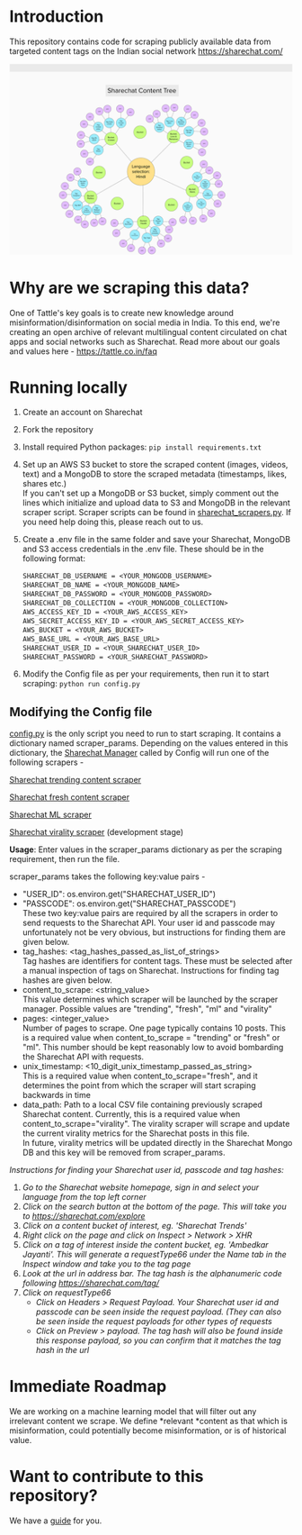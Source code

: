 # Introduction

This repository contains code for scraping publicly available data from targeted content tags on the Indian social network https://sharechat.com/

![Sharechat Content Tree](sharechat_content_tree.png)

# Why are we scraping this data?

One of Tattle's key goals is to create new knowledge around misinformation/disinformation on social media in India. To this end, we're creating an open archive of relevant multilingual content circulated on chat apps and social networks such as Sharechat. Read more about our goals and values here - https://tattle.co.in/faq

# Running locally

1. Create an account on Sharechat
2. Fork the repository 
3. Install required Python packages: `pip install requirements.txt`
4. Set up an AWS S3 bucket to store the scraped content (images, videos, text) and a MongoDB to store the scraped metadata (timestamps, likes, shares etc.)\
If you can't set up a MongoDB or S3 bucket, simply comment out the lines which initialize and upload data to S3 and MongoDB in the relevant scraper script. Scraper scripts can be found in [sharechat_scrapers.py](sharechat_scrapers.py). If you need help doing this, please reach out to us. 
5. Create a .env file in the same folder and save your Sharechat, MongoDB and S3 access credentials in the .env file. These should be in the following format:

   ```
   SHARECHAT_DB_USERNAME = <YOUR_MONGODB_USERNAME>
   SHARECHAT_DB_NAME = <YOUR_MONGODB_NAME>
   SHARECHAT_DB_PASSWORD = <YOUR_MONGODB_PASSWORD>
   SHARECHAT_DB_COLLECTION = <YOUR_MONGODB_COLLECTION>
   AWS_ACCESS_KEY_ID = <YOUR_AWS_ACCESS_KEY>
   AWS_SECRET_ACCESS_KEY_ID = <YOUR_AWS_SECRET_ACCESS_KEY>
   AWS_BUCKET = <YOUR_AWS_BUCKET>
   AWS_BASE_URL = <YOUR_AWS_BASE_URL>
   SHARECHAT_USER_ID = <YOUR_SHARECHAT_USER_ID>
   SHARECHAT_PASSWORD = <YOUR_SHARECHAT_PASSWORD>
   ```
6. Modify the Config file as per your requirements, then run it to start scraping: `python run config.py`

## Modifying the Config file

[config.py](config.py) is the only script you need to run to start scraping. It contains a dictionary named scraper_params. Depending on the values entered in this dictionary, the [Sharechat Manager](docs/sharechat_scraper_manager.md) called by Config will run one of the following scrapers - 

[Sharechat trending content scraper](docs/sharechat_trending_content_scraper.md)

[Sharechat fresh content scraper](docs/sharechat_fresh_content_scraper.md)   

[Sharechat ML scraper](docs/sharechat_ml_scraper.md) 

[Sharechat virality scraper](docs/sharechat_virality_scraper.md) (development stage)

**Usage**: Enter values in the scraper_params dictionary as per the scraping requirement, then run the file.

scraper_params takes the following key:value pairs -

* "USER_ID": os.environ.get("SHARECHAT_USER_ID") 
* "PASSCODE": os.environ.get("SHARECHAT_PASSCODE")\
  These two key:value pairs are required by all the scrapers in order to send requests to the Sharechat API. Your user id and passcode may unfortunately not be very obvious, but instructions for finding them are given below. 
* tag_hashes: <tag_hashes_passed_as_list_of_strings>\
  Tag hashes are identifiers for content tags. These must be selected after a manual inspection of tags on Sharechat. Instructions for finding tag hashes are given below. 
*  content_to_scrape: <string_value>\
  This value determines which scraper will be launched by the scraper manager. Possible values are "trending", "fresh", "ml" and "virality"
*  pages: <integer_value>\
  Number of pages to scrape. One page typically contains 10 posts. This is a required value when content_to_scrape = "trending" or "fresh" or "ml". This number should be kept reasonably low to avoid bombarding the Sharechat API with requests.
* unix_timestamp: <10_digit_unix_timestamp_passed_as_string> \
  This is a required value when content_to_scrape="fresh", and it determines the point from which the scraper will start scraping backwards in time
* data_path: Path to a local CSV file containing previously scraped Sharechat content. Currently, this is a required value when content_to_scrape="virality".  The virality scraper will scrape and update the current virality metrics for the Sharechat posts in this file. \
In future, virality metrics will be updated directly in the Sharechat Mongo DB and this key will be removed from scraper_params.

*Instructions for finding your Sharechat user id, passcode and tag hashes:*

1. *Go to the Sharechat website homepage, sign in and select your language from the top left corner*
2. *Click on the search button at the bottom of the page. This will take you to https://sharechat.com/explore*
3. *Click on a content bucket of interest, eg. 'Sharechat Trends'*
4. *Right click on the page and click on Inspect > Network > XHR*
5. *Click on a tag of interest inside the content bucket, eg. 'Ambedkar Jayanti'. This will generate a requestType66 under the Name tab in the Inspect window and take you to the tag page*
6. *Look at the url in address bar. The tag hash is the alphanumeric code following https://sharechat.com/tag/*
7. *Click on requestType66*
   * *Click on Headers > Request Payload. Your Sharechat user id and passcode can be seen inside the request payload. (They can also be seen inside the request payloads for other types of requests*
   * *Click on Preview > payload. The tag hash will also be found inside this response payload, so you can confirm that it matches the tag hash in the url*

# Immediate Roadmap

We are working on a machine learning model that will filter out any irrelevant content we scrape. We define *relevant *content as that which is misinformation, could potentially become misinformation, or is of historical value.

# Want to contribute to this repository?

We have a [guide](docs/contributing.md) for you.


